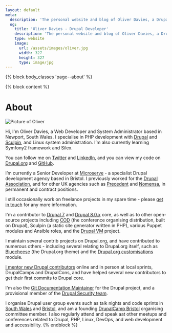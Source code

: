 ```yaml
---
layout: default
meta:
  description: 'The personal website and blog of Oliver Davies, a Drupal Developer and System Administrator from Wales, UK.'
  og:
    title: 'Oliver Davies - Drupal Developer'
    description: 'The personal website and blog of Oliver Davies, a Drupal Developer and System Administrator from Wales, UK.'
    type: website
    image:
      url: /assets/images/oliver.jpg
      width: 327
      height: 327
      type: image/jpg
---
```

{% block body_classes 'page--about' %}

{% block content %}
# About

<img src="{{ site.gravatar.url }}?s=100" alt="Picture of Oliver" class="img-circle">

Hi, I'm Oliver Davies, a Web Developer and System Administrator based in Newport, South Wales. I specialise in PHP development with <a href="{{ site.drupalorg.url_nice }}">Drupal</a> and <a href="http://sculpin.io">Sculpin</a>, and Linux system administration. I’m also currently learning Symfony2 framework and Silex.

You can follow me on <a href="{{ site.twitter.url }}">Twitter</a> and <a href="{{ site.linkedin.url }}">LinkedIn</a>, and you can view my code on <a href="{{ site.drupalorg.url }}/track/code">Drupal.org</a> and <a href="{{ site.github.url }}?tab=activity">GitHub</a>.

I’m currently a Senior Developer at [Microserve](https://microserve.io) - a specialist Drupal development agency based in Bristol. I previously worked for the [Drupal Association](https://assoc.drupal.org), and for other UK agencies such as [Precedent](http://precedent.com) and [Nomensa](http://www.nomensa.com), in permanent and contract positions.

I still occasionally work on freelance projects in my spare time - please [get in touch](/contact/) for any more information.

I'm a contributor to <a href="http://cgit.drupalcode.org/drupal/log/?h=7.x&qt=grep&q={{ site.drupalorg.name }}">Drupal 7</a> and <a href="http://cgit.drupalcode.org/drupal/log/?h=8.0.x&qt=grep&q={{ site.drupalorg.name }}">Drupal 8.0.x</a> core, as well as to other open-source projects including [COD](http://usecod.io) (the conference organising distribution, built on Drupal), Sculpin (a static site generator written in PHP), various Puppet modules and Ansible roles, and the [Drupal VM](http://www.drupalvm.com) project.

I maintain several contrib projects on Drupal.org, and have contributed to numerous others - including several relating to Drupal.org itself, such as [Bluecheese](http://cgit.drupalcode.org/bluecheese/log/?qt=author&q=Oliver+Davies) (the Drupal.org theme) and the [Drupal.org customisations](http://cgit.drupalcode.org/drupalorg/log/?qt=author&q=Oliver+Davies) module.

<a href="{{ site.drupalorg.url }}/people-mentored">I mentor new Drupal contributors</a> online and in person at local sprints, DrupalCamps and DrupalCons, and have helped several new contributors to get their first commits to Drupal core.


I'm also the [Git Documentation Maintainer](https://www.drupal.org/node/2248627#comment-8887789) for the Drupal project, and a provisional member of the [Drupal Security team](https://www.drupal.org/security-team).

I organise Drupal user group events such as talk nights and code sprints in <a href="{{ site.meetups.swdug.url }}">South Wales</a> and <a href="{{ site.meetups.drupalbristol.url }}">Bristol</a>, and am a founding [DrupalCamp Bristol](http://2015.drupalcampbristol.co.uk) organising committee member. I also regularly attend and speak aat other meetups and conferences related to Drupal, PHP, Linux, DevOps, and web development and accessibility.
{% endblock %}
